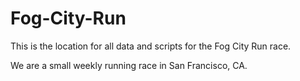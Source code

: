 Fog-City-Run
============

This is the location for all data and scripts for the Fog City Run race.

We are a small weekly running race in San Francisco, CA.

